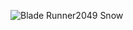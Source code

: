 ![Blade Runner2049 Snow](https://github.com/Jakepps/Search_optimization/assets/96076243/93625e26-0b0e-496e-b57a-ee0e7a5d7fc7)
